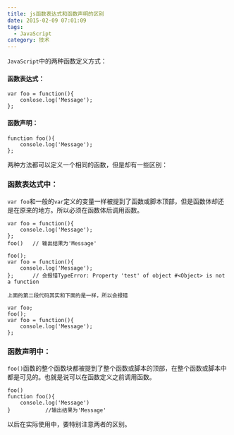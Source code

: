 ```yaml
---
title: js函数表达式和函数声明的区别
date: 2015-02-09 07:01:09
tags:
  - JavaScript
category: 技术
---
```


`JavaScript`中的两种函数定义方式：

#### 函数表达式：

    var foo = function(){
    	conlose.log('Message');
    };

#### 函数声明：

    function foo(){
    	console.log('Message');
    };

两种方法都可以定义一个相同的函数，但是却有一些区别：

### 函数表达式中：

`var foo`和一般的`var`定义的变量一样被提到了函数或脚本顶部，但是函数体却还是在原来的地方。所以必须在函数体后调用函数。

    var foo = function(){
    	console.log('Message');
    };
    foo() 	// 输出结果为'Message'

    foo();
    var foo = function(){
    	console.log('Message');
    };		// 会报错TypeError: Property 'test' of object #<Object> is not a function

    上面的第二段代码其实和下面的是一样，所以会报错

    var foo;
    foo();
    var foo = function(){
    	console.log('Message');
    };

### 函数声明中：

`foo()`函数的整个函数块都被提到了整个函数或脚本的顶部，在整个函数或脚本中都是可见的。也就是说可以在函数定义之前调用函数。

    foo()
    function foo(){
    	console.log('Message')
    }			//输出结果为'Message'

以后在实际使用中，要特别注意两者的区别。
